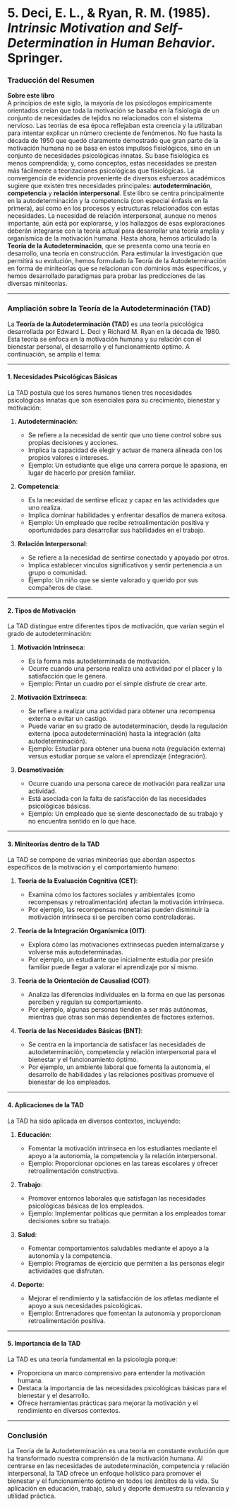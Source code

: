 # 5. Deci, E. L., & Ryan, R. M. (1985). *Intrinsic Motivation and Self-Determination in Human Behavior*. Springer.  

### **Traducción del Resumen**

**Sobre este libro**  
A principios de este siglo, la mayoría de los psicólogos empíricamente orientados creían que toda la motivación se basaba en la fisiología de un conjunto de necesidades de tejidos no relacionados con el sistema nervioso. Las teorías de esa época reflejaban esta creencia y la utilizaban para intentar explicar un número creciente de fenómenos. No fue hasta la década de 1950 que quedó claramente demostrado que gran parte de la motivación humana no se basa en estos impulsos fisiológicos, sino en un conjunto de necesidades psicológicas innatas. Su base fisiológica es menos comprendida; y, como conceptos, estas necesidades se prestan más fácilmente a teorizaciones psicológicas que fisiológicas. La convergencia de evidencia proveniente de diversos esfuerzos académicos sugiere que existen tres necesidades principales: **autodeterminación**, **competencia** y **relación interpersonal**. Este libro se centra principalmente en la autodeterminación y la competencia (con especial énfasis en la primera), así como en los procesos y estructuras relacionados con estas necesidades. La necesidad de relación interpersonal, aunque no menos importante, aún está por explorarse, y los hallazgos de esas exploraciones deberán integrarse con la teoría actual para desarrollar una teoría amplia y organísmica de la motivación humana. Hasta ahora, hemos articulado la **Teoría de la Autodeterminación**, que se presenta como una teoría en desarrollo, una teoría en construcción. Para estimular la investigación que permitirá su evolución, hemos formulado la Teoría de la Autodeterminación en forma de miniteorías que se relacionan con dominios más específicos, y hemos desarrollado paradigmas para probar las predicciones de las diversas miniteorías.

---

### **Ampliación sobre la Teoría de la Autodeterminación (TAD)**

La **Teoría de la Autodeterminación (TAD)** es una teoría psicológica desarrollada por Edward L. Deci y Richard M. Ryan en la década de 1980. Esta teoría se enfoca en la motivación humana y su relación con el bienestar personal, el desarrollo y el funcionamiento óptimo. A continuación, se amplía el tema:

---

#### **1. Necesidades Psicológicas Básicas**
La TAD postula que los seres humanos tienen tres necesidades psicológicas innatas que son esenciales para su crecimiento, bienestar y motivación:

1. **Autodeterminación**:  
   - Se refiere a la necesidad de sentir que uno tiene control sobre sus propias decisiones y acciones.  
   - Implica la capacidad de elegir y actuar de manera alineada con los propios valores e intereses.  
   - Ejemplo: Un estudiante que elige una carrera porque le apasiona, en lugar de hacerlo por presión familiar.

2. **Competencia**:  
   - Es la necesidad de sentirse eficaz y capaz en las actividades que uno realiza.  
   - Implica dominar habilidades y enfrentar desafíos de manera exitosa.  
   - Ejemplo: Un empleado que recibe retroalimentación positiva y oportunidades para desarrollar sus habilidades en el trabajo.

3. **Relación Interpersonal**:  
   - Se refiere a la necesidad de sentirse conectado y apoyado por otros.  
   - Implica establecer vínculos significativos y sentir pertenencia a un grupo o comunidad.  
   - Ejemplo: Un niño que se siente valorado y querido por sus compañeros de clase.

---

#### **2. Tipos de Motivación**
La TAD distingue entre diferentes tipos de motivación, que varían según el grado de autodeterminación:

1. **Motivación Intrínseca**:  
   - Es la forma más autodeterminada de motivación.  
   - Ocurre cuando una persona realiza una actividad por el placer y la satisfacción que le genera.  
   - Ejemplo: Pintar un cuadro por el simple disfrute de crear arte.

2. **Motivación Extrínseca**:  
   - Se refiere a realizar una actividad para obtener una recompensa externa o evitar un castigo.  
   - Puede variar en su grado de autodeterminación, desde la regulación externa (poca autodeterminación) hasta la integración (alta autodeterminación).  
   - Ejemplo: Estudiar para obtener una buena nota (regulación externa) versus estudiar porque se valora el aprendizaje (integración).

3. **Desmotivación**:  
   - Ocurre cuando una persona carece de motivación para realizar una actividad.  
   - Está asociada con la falta de satisfacción de las necesidades psicológicas básicas.  
   - Ejemplo: Un empleado que se siente desconectado de su trabajo y no encuentra sentido en lo que hace.

---

#### **3. Miniteorías dentro de la TAD**
La TAD se compone de varias miniteorías que abordan aspectos específicos de la motivación y el comportamiento humano:

1. **Teoría de la Evaluación Cognitiva (CET)**:  
   - Examina cómo los factores sociales y ambientales (como recompensas y retroalimentación) afectan la motivación intrínseca.  
   - Por ejemplo, las recompensas monetarias pueden disminuir la motivación intrínseca si se perciben como controladoras.

2. **Teoría de la Integración Organísmica (OIT)**:  
   - Explora cómo las motivaciones extrínsecas pueden internalizarse y volverse más autodeterminadas.  
   - Por ejemplo, un estudiante que inicialmente estudia por presión familiar puede llegar a valorar el aprendizaje por sí mismo.

3. **Teoría de la Orientación de Causaliad (COT)**:  
   - Analiza las diferencias individuales en la forma en que las personas perciben y regulan su comportamiento.  
   - Por ejemplo, algunas personas tienden a ser más autónomas, mientras que otras son más dependientes de factores externos.

4. **Teoría de las Necesidades Básicas (BNT)**:  
   - Se centra en la importancia de satisfacer las necesidades de autodeterminación, competencia y relación interpersonal para el bienestar y el funcionamiento óptimo.  
   - Por ejemplo, un ambiente laboral que fomenta la autonomía, el desarrollo de habilidades y las relaciones positivas promueve el bienestar de los empleados.

---

#### **4. Aplicaciones de la TAD**
La TAD ha sido aplicada en diversos contextos, incluyendo:

1. **Educación**:  
   - Fomentar la motivación intrínseca en los estudiantes mediante el apoyo a la autonomía, la competencia y la relación interpersonal.  
   - Ejemplo: Proporcionar opciones en las tareas escolares y ofrecer retroalimentación constructiva.

2. **Trabajo**:  
   - Promover entornos laborales que satisfagan las necesidades psicológicas básicas de los empleados.  
   - Ejemplo: Implementar políticas que permitan a los empleados tomar decisiones sobre su trabajo.

3. **Salud**:  
   - Fomentar comportamientos saludables mediante el apoyo a la autonomía y la competencia.  
   - Ejemplo: Programas de ejercicio que permiten a las personas elegir actividades que disfrutan.

4. **Deporte**:  
   - Mejorar el rendimiento y la satisfacción de los atletas mediante el apoyo a sus necesidades psicológicas.  
   - Ejemplo: Entrenadores que fomentan la autonomía y proporcionan retroalimentación positiva.

---

#### **5. Importancia de la TAD**
La TAD es una teoría fundamental en la psicología porque:
- Proporciona un marco comprensivo para entender la motivación humana.
- Destaca la importancia de las necesidades psicológicas básicas para el bienestar y el desarrollo.
- Ofrece herramientas prácticas para mejorar la motivación y el rendimiento en diversos contextos.

---

### **Conclusión**
La Teoría de la Autodeterminación es una teoría en constante evolución que ha transformado nuestra comprensión de la motivación humana. Al centrarse en las necesidades de autodeterminación, competencia y relación interpersonal, la TAD ofrece un enfoque holístico para promover el bienestar y el funcionamiento óptimo en todos los ámbitos de la vida. Su aplicación en educación, trabajo, salud y deporte demuestra su relevancia y utilidad práctica.